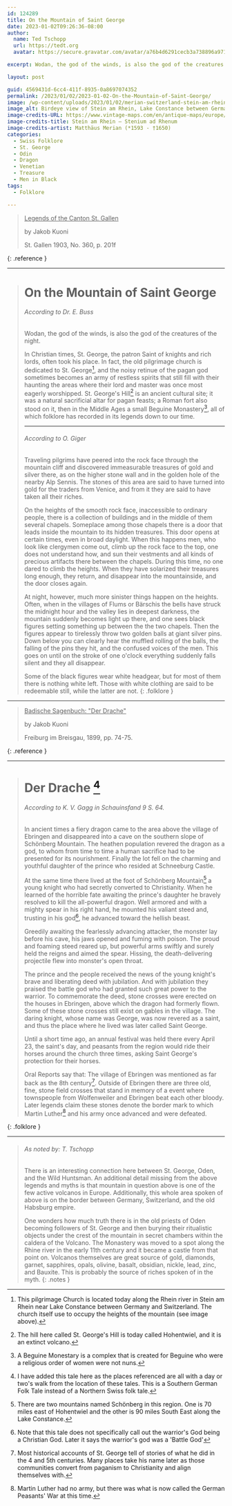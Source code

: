 ```yaml
---
id: 124289
title: On the Mountain of Saint George
date: 2023-01-02T09:26:36-08:00
author:
  name: Ted Tschopp
  url: https://tedt.org
  avatar: https://secure.gravatar.com/avatar/a76b4d6291cecb3a738896a971bfb903?s=512&d=mp&r=g

excerpt: Wodan, the god of the winds, is also the god of the creatures of the night. In Christian times, St. George, the patron Saint of knights and rich lords, often took his place.

layout: post

guid: 4569431d-6cc4-411f-8935-0a8697074352
permalink: /2023/01/02/2023-01-02-On-the-Mountain-of-Saint-George/
image: /wp-content/uploads/2023/01/02/merian-switzerland-stein-am-rhein.jpg
image_alt: Birdeye view of Stein am Rhein, Lake Constance between Germany and Switzerland with the Castle Hohenklingen in background. Copper engraving from Theatrum Helvetiae of Matthaeus Merian.
image-credits-URL: https://www.vintage-maps.com/en/antique-maps/europe/switzerland/merian-switzerland-stein-am-rhein-1645::158
image-credits-title: Stein am Rhein – Stenium ad Rhenum
image-credits-artist: Matthäus Merian (*1593 - †1650)
categories:
  - Swiss Folklore
  - St. George
  - Odin
  - Dragon
  - Venetian
  - Treasure
  - Men in Black
tags:
  - Folklore

---
```


> <ins>Legends of the Canton St. Gallen</ins>
> 
> by Jakob Kuoni
> 
> St. Gallen 1903, No. 360, p. 201f
>
{: .reference }

---

> # On the Mountain of Saint George
> ###### According to Dr. E. Buss
> 
> Wodan, the god of the winds, is also the god of the creatures of the night.
> 
> In Christian times, St. George, the patron Saint of knights and rich lords, often took his place. In fact, the old pilgrimage church is dedicated to St. George[^1], and the noisy retinue of the pagan god sometimes becomes an army of restless spirits that still fill with their haunting the areas where their lord and master was once most eagerly worshipped. St. George's Hill[^2] is an ancient cultural site; it was a natural sacrificial altar for pagan feasts; a Roman fort also stood on it, then in the Middle Ages a small Beguine Monastery[^3], all of which folklore has recorded in its legends down to our time.
>
> ---
> 
> ###### According to O. Giger
> 
> Traveling pilgrims have peered into the rock face through the mountain cliff and discovered immeasurable treasures of gold and silver there, as on the higher stone wall and in the golden hole of the nearby Alp Sennis.  The stones of this area are said to have turned into gold for the traders from Venice, and from it they are said to have taken all their riches.
> 
> On the heights of the smooth rock face, inaccessible to ordinary people, there is a collection of buildings and in the middle of them several chapels.  Someplace among those chapels there is a door that leads inside the mountain to its hidden treasures. This door opens at certain times, even in broad daylight. When this happens men, who look like clergymen come out, climb up the rock face to the top, one does not understand how, and sun their vestments and all kinds of precious artifacts there between the chapels. During this time, no one dared to climb the heights. When they have solarized their treasures long enough, they return, and disappear into the mountainside, and the door closes again.
> 
> At night, however, much more sinister things happen on the heights. Often, when in the villages of Flums or Bärschis the bells have struck the midnight hour and the valley lies in deepest darkness, the mountain suddenly becomes light up there, and one sees black figures setting something up between the the two chapels.  Then the figures appear to tirelessly throw two golden balls at giant silver pins.  Down below  you can clearly hear the muffled rolling of the balls, the falling of the pins they hit, and the confused voices of the men.  This goes on until on the stroke of one o'clock everything suddenly falls silent and they all disappear. 
> 
> Some of the black figures wear white headgear, but for most of them there is nothing white left. Those with white clothing are said to be redeemable still, while the latter are not.
{: .folklore }

---

> <ins>Badische Sagenbuch: "Der Drache"</ins>
> 
> by Jakob Kuoni
> 
> Freiburg im Breisgau, 1899, pp. 74-75.
>
{: .reference }

---
> # Der Drache [^5]
> ###### According to K. V. Gagg in Schauinsfand 9 S. 64.
> 
> In ancient times a fiery dragon came to the area above the village of Ebringen and disappeared into a cave on the southern slope of Schönberg Mountain. The heathen population revered the dragon as a god, to whom from time to time a human sacrifice had to be presented for its nourishment. Finally the lot fell on the charming and youthful daughter of the prince who resided at Schneeburg Castle.
>
> At the same time there lived at the foot of Schönberg Mountain[^6] a young knight who had secretly converted to Christianity. When he learned of the horrible fate awaiting the prince's daughter he bravely resolved to kill the all-powerful dragon. Well armored and with a mighty spear in his right hand, he mounted his valiant steed and, trusting in his god[^8], he advanced toward the hellish beast.
>
> Greedily awaiting the fearlessly advancing attacker, the monster lay before his cave, his jaws opened and fuming with poison. The proud and foaming steed reared up, but powerful arms swiftly and surely held the reigns and aimed the spear. Hissing, the death-delivering projectile flew into monster's open throat.
>
>The prince and the people received the news of the young knight's brave and liberating deed with jubilation. And with jubilation they praised the battle god who had granted such great power to the warrior. To commemorate the deed, stone crosses were erected on the houses in Ebringen, above which the dragon had formerly flown. Some of these stone crosses still exist on gables in the village. The daring knight, whose name was George, was now revered as a saint, and thus the place where he lived was later called Saint George.
>
>Until a short time ago, an annual festival was held there every April 23, the saint's day, and peasants from the region would ride their horses around the church three times, asking Saint George's protection for their horses.
>
> Oral Reports say that: The village of Ebringen was mentioned as far back as the 8th century[^7]. Outside of Ebringen there are three old, fine, stone field crosses that stand in memory of a  event where townspeople from Wolfenweiler and Ebringen beat each other bloody.  Later legends claim these stones denote the border mark to which Martin Luther[^4] and his army once advanced and were defeated.
>
> 
{: .folklore }

---

> ###### As noted by: T. Tschopp
> 
> There is an interesting connection here between St. George, Oden, and the Wild Huntsman.  An additional detail missing from the above legends and myths is that mountain in question above is one of the few active volcanos in Europe.  Additionally, this whole area spoken of above is on the border between Germany, Switzerland, and the old Habsburg empire.  
>
> One wonders how much truth there is in the old priests of Oden becoming followers of St. George and then burying their ritualistic objects under the crest of the mountain in secret chambers within the caldera of the Volcano.  The Monastery was moved to a spot along the Rhine river in the early 11th century and it became a castle from that point on.  Volcanos themselves are great source of gold, diamonds, garnet, sapphires, opals, olivine, basalt, obsidian, nickle, lead, zinc, and Bauxite.  This is probably the source of riches spoken of in the myth.
{: .notes }

[^1]: This pilgrimage Church is located today along the Rhein river in Stein am Rhein near Lake Constance between Germany and Switzerland.  The church itself use to occupy the heights of the mountain (see image above).

[^2]: The hill here called St. George's Hill is today called Hohentwiel, and it is an extinct volcano.

[^3]: A Beguine Monestary is a complex that is created for Beguine who were a religious order of women were not nuns.  

[^4]: Martin Luther had no army, but there was what is now called the German Peasants' War at this time.  

[^5]: I have added this tale here as the places referenced are all with a day or two's walk from the location of these tales.  This is a Southern German Folk Tale instead of a Northern Swiss folk tale.

[^6]: There are two mountains named Schönberg in this region.  One is 70 miles east of Hohentwiel and the other is 90 miles South East along the Lake Constance.

[^7]: Most historical accounts of St. George tell of stories of what he did in the 4 and 5th centuries.  Many places take his name later as those communities convert from paganism to Christianity and align themselves with.

[^8]: Note that this tale does not specifically call out the warrior's God being a Christian God.  Later it says the warrior's god was a 'Battle God'